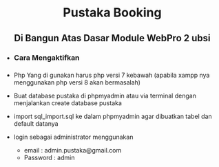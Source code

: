 <h1 align="center">Pustaka Booking</h1>

<h2 align="center">Di Bangun Atas Dasar Module WebPro 2 ubsi</h2>

<ul>
    <li><h3>Cara Mengaktifkan<h3></li>
    <li><p>Php Yang di gunakan harus php versi 7 kebawah (apabila xampp nya menggunakan php versi 8 akan bermasalah)</p></li>
    <li><p>Buat database pustaka di phpmyadmin atau via terminal dengan menjalankan create database pustaka</p></li>
    <li><p>import sql_import.sql ke dalam phpmyadmin agar dibuatkan tabel dan default datanya</p></li>
    <li><p>login sebagai administrator menggunakan <ul><li>email  : admin.pustaka@gmail.com</li> <li>Password : admin</li></ul></p></li>
</ul>